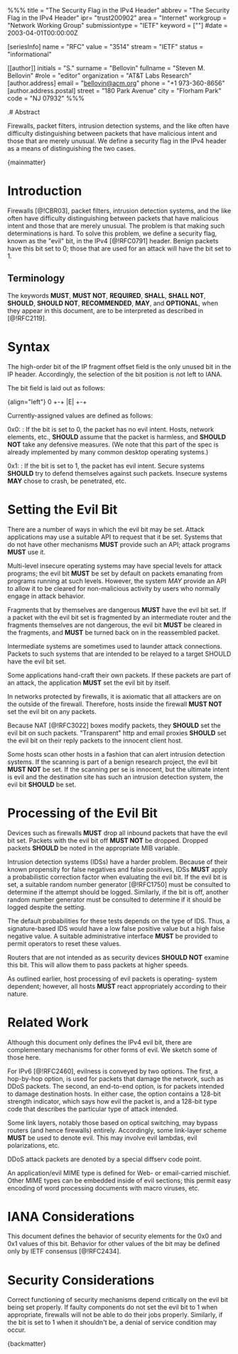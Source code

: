 %%%
title = "The Security Flag in the IPv4 Header"
abbrev = "The Security Flag in the IPv4 Header"
ipr= "trust200902"
area = "Internet"
workgroup = "Network Working Group"
submissiontype = "IETF"
keyword = [""]
#date = 2003-04-01T00:00:00Z

[seriesInfo]
name = "RFC"
value = "3514"
stream = "IETF"
status = "informational"

[[author]]
initials = "S."
surname = "Bellovin"
fullname = "Steven M. Bellovin"
#role = "editor"
organization = "AT&T Labs Research"
  [author.address]
  email = "bellovin@acm.org"
  phone = "+1 973-360-8656"
  [author.address.postal]
  street = "180 Park Avenue"
  city = "Florham Park"
  code = "NJ 07932"
%%%

.# Abstract

Firewalls, packet filters, intrusion detection systems, and the like
often have difficulty distinguishing between packets that have
malicious intent and those that are merely unusual.  We define a
security flag in the IPv4 header as a means of distinguishing the two
cases.

{mainmatter}

# Introduction

Firewalls [@!CBR03], packet filters, intrusion detection systems, and
the like often have difficulty distinguishing between packets that
have malicious intent and those that are merely unusual.  The problem
is that making such determinations is hard.  To solve this problem,
we define a security flag, known as the "evil" bit, in the IPv4
[@!RFC0791] header.  Benign packets have this bit set to 0; those that
are used for an attack will have the bit set to 1.

## Terminology

The keywords **MUST**, **MUST NOT**, **REQUIRED**, **SHALL**, **SHALL NOT**, **SHOULD**,
**SHOULD NOT**, **RECOMMENDED**, **MAY**, and **OPTIONAL**, when they appear in this
document, are to be interpreted as described in [@!RFC2119].

# Syntax

The high-order bit of the IP fragment offset field is the only unused
bit in the IP header.  Accordingly, the selection of the bit position
is not left to IANA.

The bit field is laid out as follows:

{align="left"}
         0
        +-+
        |E|
        +-+

Currently-assigned values are defined as follows:

0x0:
:   If the bit is set to 0, the packet has no evil intent.  Hosts,
    network elements, etc., **SHOULD** assume that the packet is
    harmless, and **SHOULD NOT** take any defensive measures.  (We note
    that this part of the spec is already implemented by many common
    desktop operating systems.)

0x1:
:   If the bit is set to 1, the packet has evil intent.  Secure
    systems **SHOULD** try to defend themselves against such packets.
    Insecure systems **MAY** chose to crash, be penetrated, etc.

# Setting the Evil Bit

There are a number of ways in which the evil bit may be set.  Attack
applications may use a suitable API to request that it be set.
Systems that do not have other mechanisms **MUST** provide such an API;
attack programs **MUST** use it.

Multi-level insecure operating systems may have special levels for
attack programs; the evil bit **MUST** be set by default on packets
emanating from programs running at such levels.  However, the system
*MAY* provide an API to allow it to be cleared for non-malicious
activity by users who normally engage in attack behavior.

Fragments that by themselves are dangerous **MUST** have the evil bit
set.  If a packet with the evil bit set is fragmented by an
intermediate router and the fragments themselves are not dangerous,
the evil bit **MUST** be cleared in the fragments, and **MUST** be turned
back on in the reassembled packet.

Intermediate systems are sometimes used to launder attack
connections.  Packets to such systems that are intended to be relayed
to a target SHOULD have the evil bit set.

Some applications hand-craft their own packets.  If these packets are
part of an attack, the application **MUST** set the evil bit by itself.

In networks protected by firewalls, it is axiomatic that all
attackers are on the outside of the firewall.  Therefore, hosts
inside the firewall **MUST NOT** set the evil bit on any packets.

Because NAT [@!RFC3022] boxes modify packets, they **SHOULD** set the evil
bit on such packets.  "Transparent" http and email proxies **SHOULD** set
the evil bit on their reply packets to the innocent client host.

Some hosts scan other hosts in a fashion that can alert intrusion
detection systems.  If the scanning is part of a benign research
project, the evil bit **MUST NOT** be set.  If the scanning per se is
innocent, but the ultimate intent is evil and the destination site
has such an intrusion detection system, the evil bit **SHOULD** be set.

# Processing of the Evil Bit

Devices such as firewalls **MUST** drop all inbound packets that have the
evil bit set.  Packets with the evil bit off **MUST NOT** be dropped.
Dropped packets **SHOULD** be noted in the appropriate MIB variable.

Intrusion detection systems (IDSs) have a harder problem.  Because of
their known propensity for false negatives and false positives, IDSs
**MUST** apply a probabilistic correction factor when evaluating the evil
bit.  If the evil bit is set, a suitable random number generator
[@!RFC1750] must be consulted to determine if the attempt should be
logged.  Similarly, if the bit is off, another random number
generator must be consulted to determine if it should be logged
despite the setting.

The default probabilities for these tests depends on the type of IDS.
Thus, a signature-based IDS would have a low false positive value but
a high false negative value.  A suitable administrative interface
**MUST** be provided to permit operators to reset these values.

Routers that are not intended as as security devices **SHOULD NOT**
examine this bit. This will allow them to pass packets at higher
speeds.

As outlined earlier, host processing of evil packets is operating-
system dependent; however, all hosts **MUST** react appropriately
according to their nature.

# Related Work

Although this document only defines the IPv4 evil bit, there are
complementary mechanisms for other forms of evil.  We sketch some of
those here.

For IPv6 [@!RFC2460], evilness is conveyed by two options.  The first,
a hop-by-hop option, is used for packets that damage the network,
such as DDoS packets.  The second, an end-to-end option, is for
packets intended to damage destination hosts.  In either case, the
option contains a 128-bit strength indicator, which says how evil the
packet is, and a 128-bit type code that describes the particular type
of attack intended.

Some link layers, notably those based on optical switching, may
bypass routers (and hence firewalls) entirely.  Accordingly, some
link-layer scheme **MUST** be used to denote evil.  This may involve evil
lambdas, evil polarizations, etc.

DDoS attack packets are denoted by a special diffserv code point.

An application/evil MIME type is defined for Web- or email-carried
mischief.  Other MIME types can be embedded inside of evil sections;
this permit easy encoding of word processing documents with macro
viruses, etc.

# IANA Considerations

This document defines the behavior of security elements for the 0x0
and 0x1 values of this bit.  Behavior for other values of the bit may
be defined only by IETF consensus [@!RFC2434].

# Security Considerations

Correct functioning of security mechanisms depend critically on the
evil bit being set properly.  If faulty components do not set the
evil bit to 1 when appropriate, firewalls will not be able to do
their jobs properly.  Similarly, if the bit is set to 1 when it
shouldn't be, a denial of service condition may occur.

{backmatter}

<reference anchor='CBR03' target=''>
 <front>
 <title>Firewalls and Internet Security: Repelling the Wily Hacker, Second Edition</title>
  <author initials='W.R.' surname='Cheswick' fullname='W.R. Cheswick'></author>
  <author initials='S.M.' surname='Bellovin' fullname='S.M. Bellovin'></author>
  <author initials='A.D.' surname='Rubin' fullname='A.D. Rubin'></author>
  <date year='2003' />
 </front>
 </reference>
